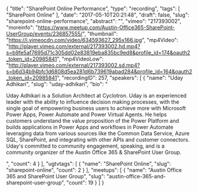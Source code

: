{
  "title": "SharePoint Online Performance",
  "type": "recording",
  "tags": [
    "SharePoint Online"
  ],
  "date": "2017-05-10T20:21:48",
  "draft": false,
  "slug": "sharepoint-online-performance",
  "abstract": "",
  "vimeo": "217393002",
  "moreinfo": "https://www.meetup.com/Austin-Office365-SharePoint-UserGroup/events/236857555/",
  "thumbnail": "https://i.vimeocdn.com/video/634593627_295x166.jpg",
  "mp4Video": "http://player.vimeo.com/external/217393002.hd.mp4?s=b9fe5af7695d71c305dd02e83819eba835bc9ed8&profile_id=174&oauth2_token_id=20985841",
  "mp4VideoLow": "http://player.vimeo.com/external/217393002.sd.mp4?s=b6d34b94bfc1d6808d5ea281d6b739619abad284&profile_id=164&oauth2_token_id=20985841",
  "recordingID": 257,
  "speakers": [
    {
      "name": "Uday Adhikari",
      "slug": "uday-adhikari",
      "bio": "<p>Uday Adhikari is a Solution Architect at Cyclotron. Uday is an experienced leader with the ability to influence decision making processes, with the single goal of empowering business users to achieve more with Microsoft Power Apps, Power Automate and Power Virtual Agents. He helps customers understand the value proposition of the Power Platform and builds applications in Power Apps and workflows in Power Automate leveraging data from various sources like the Common Data Service, Azure SQL, SharePoint, and integrating with other APIs and customer connectors. Uday's committed to community engagement, speaking, and is a community organizer of the Austin Office 365 & SharePoint User Group.</p>",
      "count": 4
    }
  ],
  "ugtvtags": [
    {
      "name": "SharePoint Online",
      "slug": "sharepoint-online",
      "count": 2
    }
  ],
  "meetups": [
    {
      "name": "Austin Office 365 and SharePoint User Group",
      "slug": "austin-office-365-and-sharepoint-user-group",
      "count": 19
    }
  ]
}